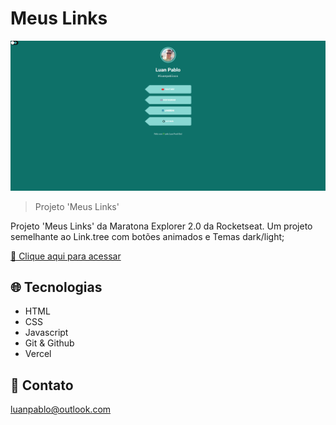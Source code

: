 # Meus Links

![preview](./.github/preview.png)

>Projeto 'Meus Links'

Projeto 'Meus Links' da Maratona Explorer 2.0 da Rocketseat.
Um projeto semelhante ao Link.tree com botões animados e Temas dark/light;

[🔗 Clique aqui para acessar](https://luanpablocs.github.io/meus-links/)

## 🌐 Tecnologias 

- HTML
- CSS
- Javascript
- Git & Github
- Vercel

## 📱 Contato

luanpablo@outlook.com